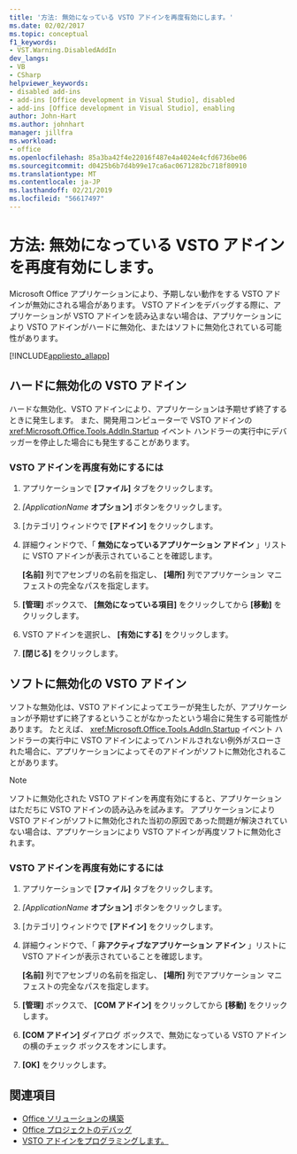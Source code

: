 ```yaml
---
title: '方法: 無効になっている VSTO アドインを再度有効にします。'
ms.date: 02/02/2017
ms.topic: conceptual
f1_keywords:
- VST.Warning.DisabledAddIn
dev_langs:
- VB
- CSharp
helpviewer_keywords:
- disabled add-ins
- add-ins [Office development in Visual Studio], disabled
- add-ins [Office development in Visual Studio], enabling
author: John-Hart
ms.author: johnhart
manager: jillfra
ms.workload:
- office
ms.openlocfilehash: 85a3ba42f4e22016f487e4a4024e4cfd6736be06
ms.sourcegitcommit: d0425b6b7d4b99e17ca6ac0671282bc718f80910
ms.translationtype: MT
ms.contentlocale: ja-JP
ms.lasthandoff: 02/21/2019
ms.locfileid: "56617497"
---
```

# <a name="how-to-re-enable-a-vsto-add-in-that-has-been-disabled"></a>方法: 無効になっている VSTO アドインを再度有効にします。
  Microsoft Office アプリケーションにより、予期しない動作をする VSTO アドインが無効にされる場合があります。 VSTO アドインをデバッグする際に、アプリケーションが VSTO アドインを読み込まない場合は、アプリケーションにより VSTO アドインがハードに無効化、またはソフトに無効化されている可能性があります。

 [!INCLUDE[appliesto_allapp](../vsto/includes/appliesto-allapp-md.md)]

## <a name="hard-disabled-vsto-add-ins"></a>ハードに無効化の VSTO アドイン
 ハードな無効化、VSTO アドインにより、アプリケーションは予期せず終了するときに発生します。 また、開発用コンピューターで VSTO アドインの <xref:Microsoft.Office.Tools.AddIn.Startup> イベント ハンドラーの実行中にデバッガーを停止した場合にも発生することがあります。

### <a name="to-re-enable-a-vsto-add-in"></a>VSTO アドインを再度有効にするには

1.  アプリケーションで **[ファイル]** タブをクリックします。

2.  *[ApplicationName* **オプション]** ボタンをクリックします。

3.  [カテゴリ] ウィンドウで **[アドイン]** をクリックします。

4.  詳細ウィンドウで、「 **無効になっているアプリケーション アドイン** 」リストに VSTO アドインが表示されていることを確認します。

     **[名前]** 列でアセンブリの名前を指定し、 **[場所]** 列でアプリケーション マニフェストの完全なパスを指定します。

5.  **[管理]** ボックスで、 **[無効になっている項目]** をクリックしてから **[移動]** をクリックします。

6.  VSTO アドインを選択し、 **[有効にする]** をクリックします。

7.  **[閉じる]** をクリックします。

## <a name="soft-disabled-vsto-add-ins"></a>ソフトに無効化の VSTO アドイン
 ソフトな無効化は、VSTO アドインによってエラーが発生したが、アプリケーションが予期せずに終了するということがなかったという場合に発生する可能性があります。 たとえば、 <xref:Microsoft.Office.Tools.AddIn.Startup> イベント ハンドラーの実行中に VSTO アドインによってハンドルされない例外がスローされた場合に、アプリケーションによってそのアドインがソフトに無効化されることがあります。

> [!NOTE]
>  ソフトに無効化された VSTO アドインを再度有効にすると、アプリケーションはただちに VSTO アドインの読み込みを試みます。 アプリケーションにより VSTO アドインがソフトに無効化された当初の原因であった問題が解決されていない場合は、アプリケーションにより VSTO アドインが再度ソフトに無効化されます。

### <a name="to-re-enable-a-vsto-add-in"></a>VSTO アドインを再度有効にするには

1.  アプリケーションで **[ファイル]** タブをクリックします。

2.  *[ApplicationName* **オプション]** ボタンをクリックします。

3.  [カテゴリ] ウィンドウで **[アドイン]** をクリックします。

4.  詳細ウィンドウで、「 **非アクティブなアプリケーション アドイン** 」リストに VSTO アドインが表示されていることを確認します。

     **[名前]** 列でアセンブリの名前を指定し、 **[場所]** 列でアプリケーション マニフェストの完全なパスを指定します。

5.  **[管理]** ボックスで、 **[COM アドイン]** をクリックしてから **[移動]** をクリックします。

6.  **[COM アドイン]** ダイアログ ボックスで、無効になっている VSTO アドインの横のチェック ボックスをオンにします。

7.  **[OK]** をクリックします。

## <a name="see-also"></a>関連項目
- [Office ソリューションの構築](../vsto/building-office-solutions.md)
- [Office プロジェクトのデバッグ](../vsto/debugging-office-projects.md)
- [VSTO アドインをプログラミングします。](../vsto/programming-vsto-add-ins.md)
